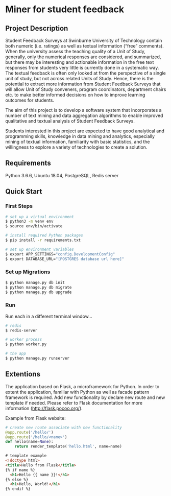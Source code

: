 # Miner for student feedback

## Project Description

Student Feedback Surveys at Swinburne University of Technology contain both numeric (i.e. ratings) as well as textual information (“free” comments). When the university assess the teaching quality of a Unit of Study, generally, only the numerical responses are considered, and summarized, but there may be interesting and actionable information in the free text responses from students very little is currently done in a systematic way. The textual feedback is often only looked at from the perspective of a single unit of study, but not across related Units of Study. Hence, there is the potential to extract more information from
Student Feedback Surveys that will allow Unit of Study conveners, program coordinators, department chairs etc. to make better informed decisions on how to improve learning outcomes for students.

The aim of this project is to develop a software system that incorporates a number of text mining and data aggregation algorithms to enable improved qualitative and textual analysis of Student Feedback Surveys.

Students interested in this project are expected to have good analytical and programming skills, knowledge in data mining and analytics, especially mining of textual information, familiarity with basic statistics, and the willingness to explore a variety of technologies to create a solution.

## Requirements

Python 3.6.6,
Ubuntu 18.04,
PostgreSQL,
Redis server

## Quick Start

### First Steps

```sh
# set up a virtual environment
$ python3 -m venv env
$ source env/bin/activate

# install required Python packages
$ pip install -r requirements.txt

# set up environment variables
$ export APP_SETTINGS="config.DevelopmentConfig"
$ export DATABASE_URL="[POSTGRES database url here]"
```

### Set up Migrations

```sh
$ python manage.py db init
$ python manage.py db migrate
$ python manage.py db upgrade
```

### Run

Run each in a different terminal window...

```sh
# redis
$ redis-server

# worker process
$ python worker.py

# the app
$ python manage.py runserver
```

## Extentions

The application based on Flask, a microframework for Python. In order to extent the application, familiar with Python as well as facade pattern framework is required. Add new functionality by declare new route and new template if needed. Please refer to Flask documentation for more information (http://flask.pocoo.org/).

Example from Flask website:

```python
# create new route associate with new functionality
@app.route('/hello/')
@app.route('/hello/<name>')
def hello(name=None):
    return render_template('hello.html', name=name)
```

```html
# template example
<!doctype html>
<title>Hello from Flask</title>
{% if name %}
  <h1>Hello {{ name }}!</h1>
{% else %}
  <h1>Hello, World!</h1>
{% endif %}
```

